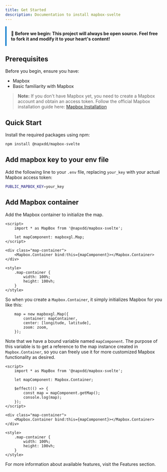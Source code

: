 ```yaml
---
title: Get Started
description: Documentation to install mapbox-svelte
---
```


<div style="padding: 1em; border-left: 4px solid #007acc; margin-bottom: 1.5em; font-weight: bold;">
🚀 Before we begin: This project will always be open source. Feel free to fork it and modify it to your heart's content!
</div>

## Prerequisites

Before you begin, ensure you have:

- Mapbox
- Basic familiarity with Mapbox

> **Note:** If you don't have Mapbox yet, you need to create a Mapbox account and obtain an access token. Follow the official Mapbox installation guide here: [Mapbox Installation](https://docs.mapbox.com/mapbox-gl-js/guides/install/)

## Quick Start

Install the required packages using npm:

```bash
npm install @napxdd/mapbox-svelte
```

## Add mapbox key to your env file

Add the following line to your `.env` file, replacing `your_key` with your actual Mapbox access token:

```bash
PUBLIC_MAPBOX_KEY=your_key
```

## Add Mapbox container

Add the Mapbox container to initialize the map.

```svelte
<script>
	import * as MapBox from '@napxdd/mapbox-svelte';

	let mapComponent: mapboxgl.Map;
</script>

<div class="map-container">
	<Mapbox.Container bind:this={mapComponent}></Mapbox.Container>
</div>

<style>
	.map-container {
		width: 100%;
		height: 100vh;
	}
</style>
```

So when you create a `Mapbox.Container`, it simply initializes Mapbox for you like this:

```svelte
	map = new mapboxgl.Map({
		container: mapContainer,
		center: [longitude, latitude],
		zoom: zoom,
	});
```

Note that we have a bound variable named `mapComponent`. The purpose of this variable is to get a reference to the map instance created in `Mapbox.Container`, so you can freely use it for more customized Mapbox functionality as desired.

```svelte
<script>
	import * as MapBox from '@napxdd/mapbox-svelte';

	let mapComponent: Mapbox.Container;

	$effect(() => {
		const map = mapComponent.getMap();
		console.log(map);
	});
</script>

<div class="map-container">
	<Mapbox.Container bind:this={mapComponent}></Mapbox.Container>
</div>

<style>
	.map-container {
		width: 100%;
		height: 100vh;
	}
</style>
```

For more information about available features, visit the Features section.
